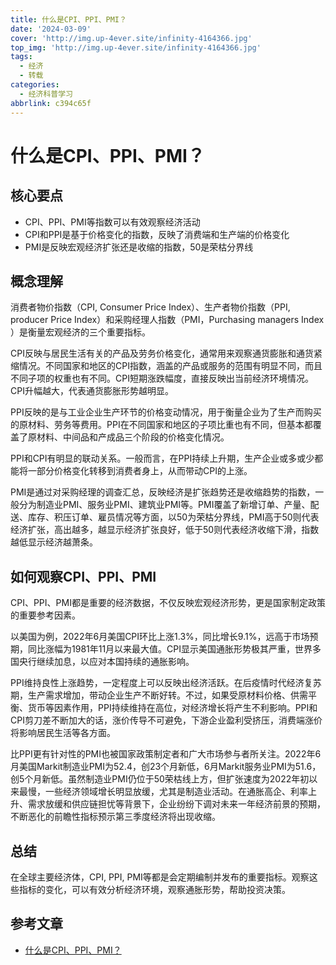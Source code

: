 ```yaml
---
title: 什么是CPI、PPI、PMI？
date: '2024-03-09'
cover: 'http://img.up-4ever.site/infinity-4164366.jpg'
top_img: 'http://img.up-4ever.site/infinity-4164366.jpg'
tags:
  - 经济
  - 转载
categories:
  - 经济科普学习
abbrlink: c394c65f
---
```


# 什么是CPI、PPI、PMI？

## 核心要点

- CPI、PPI、PMI等指数可以有效观察经济活动 
- CPI和PPI是基于价格变化的指数，反映了消费端和生产端的价格变化 
- PMI是反映宏观经济扩张还是收缩的指数，50是荣枯分界线

## 概念理解

消费者物价指数（CPI, Consumer Price Index）、生产者物价指数（PPI, producer Price Index）和采购经理人指数（PMI，Purchasing managers Index ）是衡量宏观经济的三个重要指标。

CPI反映与居民生活有关的产品及劳务价格变化，通常用来观察通货膨胀和通货紧缩情况。不同国家和地区的CPI指数，涵盖的产品或服务的范围有明显不同，而且不同子项的权重也有不同。CPI短期涨跌幅度，直接反映出当前经济环境情况。CPI升幅越大，代表通货膨胀形势越明显。

PPI反映的是与工业企业生产环节的价格变动情况，用于衡量企业为了生产而购买的原材料、劳务等费用。PPI在不同国家和地区的子项比重也有不同，但基本都覆盖了原材料、中间品和产成品三个阶段的价格变化情况。

PPI和CPI有明显的联动关系。一般而言，在PPI持续上升期，生产企业或多或少都能将一部分价格变化转移到消费者身上，从而带动CPI的上涨。

PMI是通过对采购经理的调查汇总，反映经济是扩张趋势还是收缩趋势的指数，一般分为制造业PMI、服务业PMI、建筑业PMI等。PMI覆盖了新增订单、产量、配送、库存、积压订单、雇员情况等方面，以50为荣枯分界线，PMI高于50则代表经济扩张，高出越多，越显示经济扩张良好，低于50则代表经济收缩下滑，指数越低显示经济越萧条。

## 如何观察CPI、PPI、PMI

CPI、PPI、PMI都是重要的经济数据，不仅反映宏观经济形势，更是国家制定政策的重要参考因素。

以美国为例，2022年6月美国CPI环比上涨1.3%，同比增长9.1%，远高于市场预期，同比涨幅为1981年11月以来最大值。CPI显示美国通胀形势极其严重，世界多国央行继续加息，以应对本国持续的通胀影响。

PPI维持良性上涨趋势，一定程度上可以反映出经济活跃。在后疫情时代经济复苏期，生产需求增加，带动企业生产不断好转。不过，如果受原材料价格、供需平衡、货币等因素作用，PPI持续维持在高位，对经济增长将产生不利影响。PPI和CPI剪刀差不断加大的话，涨价传导不可避免，下游企业盈利受挤压，消费端涨价将影响居民生活等各方面。

比PPI更有针对性的PMI也被国家政策制定者和广大市场参与者所关注。2022年6月美国Markit制造业PMI为52.4，创23个月新低，6月Markit服务业PMI为51.6，创5个月新低。虽然制造业PMI仍位于50荣枯线上方，但扩张速度为2022年初以来最慢，一些经济领域增长明显放缓，尤其是制造业活动。在通胀高企、利率上升、需求放缓和供应链担忧等背景下，企业纷纷下调对未来一年经济前景的预期，不断恶化的前瞻性指标预示第三季度经济将出现收缩。

## 总结

在全球主要经济体，CPI, PPI, PMI等都是会定期编制并发布的重要指标。观察这些指标的变化，可以有效分析经济环境，观察通胀形势，帮助投资决策。

## 参考文章

- [什么是CPI、PPI、PMI？](https://www.futunn.com/learn/detail-what-is-cpi-ppi-pmi-70835-220905030)
